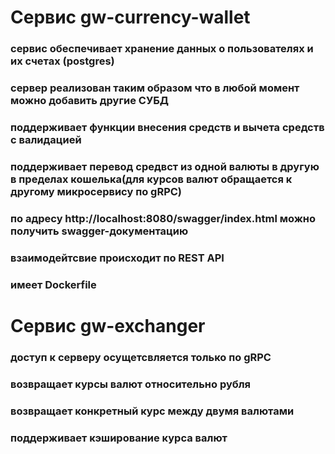 # Cервис gw-currency-wallet
### сервис обеспечивает хранение данных о пользователях и их счетах (postgres)
### сервер реализован таким образом что в любой момент можно добавить другие СУБД
### поддерживает функции внесения средств и вычета средств с валидацией
### поддерживает перевод средвст из одной валюты в другую в пределах кошелька(для курсов валют обращается к другому микросервису по gRPC)
### по адресу http://localhost:8080/swagger/index.html можно получить swagger-документацию
### взаимодейтсвие происходит по REST API
### имеет Dockerfile


# Сервис gw-exchanger
### доступ к серверу осущетсвляется только по gRPC 
### возвращает курсы валют относительно рубля
### возвращает конкретный курс между двумя валютами
### поддерживает кэширование курса валют